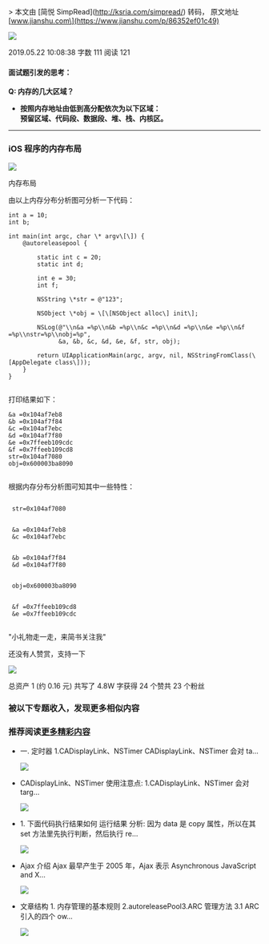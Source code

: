 \> 本文由 \[简悦 SimpRead\](http://ksria.com/simpread/) 转码， 原文地址 \[www.jianshu.com\](https://www.jianshu.com/p/86352ef01c49)

[![](https://upload.jianshu.io/users/upload_avatars/1319505/9754fac0eb59?imageMogr2/auto-orient/strip|imageView2/1/w/96/h/96/format/webp)](https://www.jianshu.com/u/40dce98b3416)

2019.05.22 10:08:38 字数 111 阅读 121

#### 面试题引发的思考：

**Q: 内存的几大区域？**

*   **按照内存地址由低到高分配依次为以下区域：**  
    **预留区域、代码段、数据段、堆、栈、内核区。**

* * *

### iOS 程序的内存布局

![](http://upload-images.jianshu.io/upload_images/1319505-43453d5908e20777.png)

内存布局

由以上内存分布分析图可分析一下代码：

```
int a = 10; 
int b; 

int main(int argc, char \* argv\[\]) {
    @autoreleasepool {

        static int c = 20; 
        static int d; 

        int e = 30; 
        int f; 

        NSString \*str = @"123"; 

        NSObject \*obj = \[\[NSObject alloc\] init\]; 

        NSLog(@"\\n&a =%p\\n&b =%p\\n&c =%p\\n&d =%p\\n&e =%p\\n&f =%p\\nstr=%p\\nobj=%p",
              &a, &b, &c, &d, &e, &f, str, obj);

        return UIApplicationMain(argc, argv, nil, NSStringFromClass(\[AppDelegate class\]));
    }
}


```

打印结果如下：

```
&a =0x104af7eb8
&b =0x104af7f84
&c =0x104af7ebc
&d =0x104af7f80
&e =0x7ffeeb109cdc
&f =0x7ffeeb109cd8
str=0x104af7080
obj=0x600003ba8090


```

根据内存分布分析图可知其中一些特性：

```
 
 str=0x104af7080

 
 &a =0x104af7eb8
 &c =0x104af7ebc

 
 &b =0x104af7f84
 &d =0x104af7f80

 
 obj=0x600003ba8090

 
 &f =0x7ffeeb109cd8
 &e =0x7ffeeb109cdc


```

"小礼物走一走，来简书关注我"

还没有人赞赏，支持一下

[![](https://upload.jianshu.io/users/upload_avatars/1319505/9754fac0eb59?imageMogr2/auto-orient/strip|imageView2/1/w/100/h/100/format/webp)](https://www.jianshu.com/u/40dce98b3416)

总资产 1 (约 0.16 元) 共写了 4.8W 字获得 24 个赞共 23 个粉丝

### 被以下专题收入，发现更多相似内容

### 推荐阅读[更多精彩内容](https://www.jianshu.com/)

*   一. 定时器 1.CADisplayLink、NSTimer CADisplayLink、NSTimer 会对 ta...
    
    [![](https://upload-images.jianshu.io/upload_images/103735-a4082e3b5cc314f0.png?imageMogr2/auto-orient/strip|imageView2/1/w/300/h/240/format/webp)](https://www.jianshu.com/p/9e26c6ac2500)
*   CADisplayLink、NSTimer 使用注意点: 1.CADisplayLink、NSTimer 会对 targ...
    
    [![](https://upload-images.jianshu.io/upload_images/2163717-afee26101f38992e.png?imageMogr2/auto-orient/strip|imageView2/1/w/300/h/240/format/webp)](https://www.jianshu.com/p/2f578b91083c)
*   1\. 下面代码执行结果如何 运行结果 分析: 因为 data 是 copy 属性，所以在其 set 方法里先执行判断，然后执行 re...
    
    [![](https://upload-images.jianshu.io/upload_images/1653926-7644658f002fe273.png?imageMogr2/auto-orient/strip|imageView2/1/w/300/h/240/format/webp)](https://www.jianshu.com/p/869ca6fbdd5c)
*   Ajax 介绍 Ajax 最早产生于 2005 年，Ajax 表示 Asynchronous JavaScript and X...
    
    [![](https://upload-images.jianshu.io/upload_images/1696952-578bab34a9a805de.png?imageMogr2/auto-orient/strip|imageView2/1/w/300/h/240/format/webp)](https://www.jianshu.com/p/46fd608c58dc)
*   文章结构 1. 内存管理的基本规则 2.autoreleasePool3.ARC 管理方法 3.1 ARC 引入的四个 ow...
    
    [![](https://upload-images.jianshu.io/upload_images/2461501-4af51201cc5e0180.png?imageMogr2/auto-orient/strip|imageView2/1/w/300/h/240/format/webp)](https://www.jianshu.com/p/0071d57f361f)